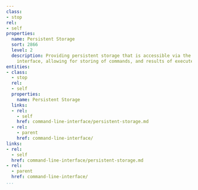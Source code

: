 ```yaml
---
class:
- stop
rel:
- self
properties:
  name: Persistent Storage
  sort: 2866
  level: 2
  description: Providing persistent storage that is accessible via the command line
    interface, allowing for storing of commands, and results of executed commands.
entities:
- class:
  - stop
  rel:
  - self
  properties:
    name: Persistent Storage
  links:
  - rel:
    - self
    href: command-line-interface/persistent-storage.md
  - rel:
    - parent
    href: command-line-interface/
links:
- rel:
  - self
  href: command-line-interface/persistent-storage.md
- rel:
  - parent
  href: command-line-interface/
...
```

